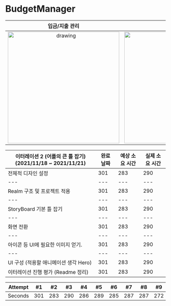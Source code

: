 # BudgetManager
<!-- <img src="https://user-images.githubusercontent.com/48948578/142148922-2a508e32-745e-4740-b8d9-e4c4dd27bee9.jpg" alt="drawing" width="400"/> -->
<!-- <img src="https://user-images.githubusercontent.com/48948578/142148920-239c11e7-5648-4dab-9061-85756c38071c.jpg" alt="drawing" width="400"/> -->
<!-- <img src="https://user-images.githubusercontent.com/48948578/142148904-3c378160-3672-4f80-a6e3-3142e31a3afa.jpg" alt="drawing" width="400"/> -->


입금/지출 관리             |  달력 및 검색         |  월별 리포트 및        
:-------------------------:|:-------------------------:|:-------------------------:
<img src="https://user-images.githubusercontent.com/48948578/142148922-2a508e32-745e-4740-b8d9-e4c4dd27bee9.jpg" alt="drawing" width="350"/>  |  <img src="https://user-images.githubusercontent.com/48948578/142148920-239c11e7-5648-4dab-9061-85756c38071c.jpg" alt="drawing" width="350"/>       |<img src="https://user-images.githubusercontent.com/48948578/142148904-3c378160-3672-4f80-a6e3-3142e31a3afa.jpg" alt="drawing" width="350"/>


이터레이션 2 (어플의 큰 틀 잡기) (2021/11/18 ~ 2021/11/21) | 완료 날짜 | 예상 소요 시간 | 실제 소요 시간
--- | --- | --- | --- 
전체적 디자인 설정 | 301 | 283 | 290 
--- | --- | --- | --- 
Realm 구조 및 프로젝트 적용 | 301 | 283 | 290 
--- | --- | --- | --- 
StoryBoard 기본 틀 잡기 | 301 | 283 | 290 
--- | --- | --- | --- 
화면 전환  | 301 | 283 | 290 
--- | --- | --- | --- 
아이콘 등 UI에 필요한 이미지 얻기. | 301 | 283 | 290 
--- | --- | --- | --- 
UI 구성 (적용할 애니메이션 생각 Hero)  | 301 | 283 | 290 
이터레이션 진행 평가 (Readme 정리)  | 301 | 283 | 290 



Attempt | #1 | #2 | #3 | #4 | #5 | #6 | #7 | #8 | #9 | #10 | #11
--- | --- | --- | --- |--- |--- |--- |--- |--- |--- |--- |---
Seconds | 301 | 283 | 290 | 286 | 289 | 285 | 287 | 287 | 272 | 276 | 269
